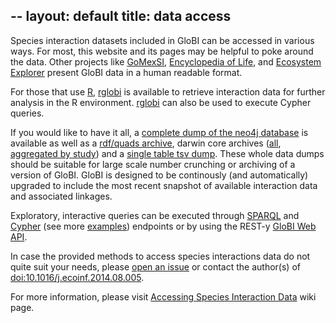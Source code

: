 --
layout: default
title: data access
---

Species interaction datasets included in GloBI can be accessed in various ways. For most, this website and its pages may be helpful to poke around the data. Other projects like [GoMexSI](http://gomexsi.tamucc.edu), [Encyclopedia of Life](http://eol.org), and [Ecosystem Explorer](http://danielabar.github.io/globi-proto) present GloBI data in a human readable format. 

For those that use [R](http://r-project.org), [rglobi](http://cran.r-project.org/package=rglobi) is available to retrieve interaction data for further analysis in the R environment. [rglobi](http://cran.r-project.org/package=rglobi) can also be used to execute Cypher queries. 

If you would like to have it all, a [complete dump of the neo4j database](https://s3.amazonaws.com/globi/snapshot/target/eol-globi-datasets-1.0-SNAPSHOT-neo4j-graph-db.zip) is available as well as a [rdf/quads archive](https://s3.amazonaws.com/globi/snapshot/target/eol-globi-datasets-1.0-SNAPSHOT-nq.tar.gz), darwin core archives ([all](https://s3.amazonaws.com/globi/snapshot/target/eol-globi-datasets-1.0-SNAPSHOT-darwin-core.tar.gz), [aggregated by study](https://s3.amazonaws.com/globi/snapshot/target/eol-globi-datasets-1.0-SNAPSHOT-darwin-core-aggregated.tar.gz)) and a [single table tsv dump](https://s3.amazonaws.com/globi/snapshot/target/eol-globi-datasets-1.0-SNAPSHOT-tsv.zip). These whole data dumps should be suitable for large scale number crunching or archiving of a version of GloBI. GloBI is designed to be continously (and automatically) upgraded to include the most recent snapshot of available interaction data and associated linkages. 

Exploratory, interactive queries can be executed through [SPARQL](http://lod.globalbioticinteractions.org/globi/sparql?query=SELECT+*+WHERE+%7B%3FX+%3FP+%3FY%7D+LIMIT+10&output=json&stylesheet=%2Fxml-to-html.xsl&force-accept=text%2Fplain) and [Cypher](http://tinyurl.com/whatthingsdohumanseat) (see more [examples](https://github.com/jhpoelen/eol-globi-data/wiki/Cypher)) endpoints or by using the REST-y [GloBI Web API](https://github.com/jhpoelen/eol-globi-data/wiki/API).

In case the provided methods to access species interactions data do not quite suit your needs, please [open an issue](https://github.com/jhpoelen/eol-globi-data/issues/new) or contact the author(s) of [doi:10.1016/j.ecoinf.2014.08.005](http://dx.doi.org/10.1016/j.ecoinf.2014.08.005). 

For more information, please visit [Accessing Species Interaction Data](https://github.com/jhpoelen/eol-globi-data/wiki#accessing-species-interaction-data) wiki page.

